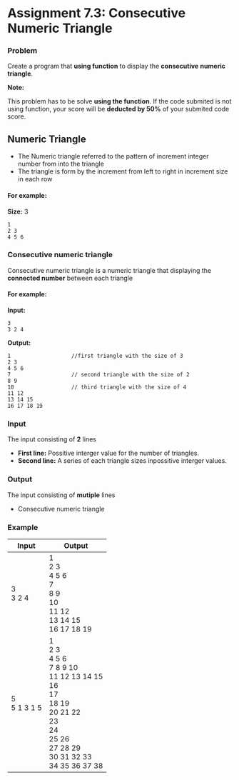 # Assignment 7.3: Consecutive Numeric Triangle

### Problem

Create a program that **using function** to display the **consecutive** **numeric triangle**.

**Note:**

This problem has to be solve **using the function**. If the code submited is not using function, your score will be **deducted by 50%** of your submited code score.

## Numeric Triangle

- The Numeric triangle referred to the pattern of increment integer number from into the triangle
- The triangle is form by the increment from left to right in increment size in each row

#### For example:

**Size:** 3

```
1
2 3
4 5 6
```

### Consecutive numeric triangle

Consecutive numeric triangle is a numeric triangle that displaying the **connected number** between each triangle

#### For example:

**Input:**

```
3
3 2 4
```

**Output:**

```
1                   //first triangle with the size of 3
2 3
4 5 6 
7                   // second triangle with the size of 2
8 9
10                  // third triangle with the size of 4
11 12
13 14 15
16 17 18 19
```

### Input

The input consisting of **2** lines

- **First line:** Possitive interger value for the number of triangles.
- **Second line:** A series of each triangle sizes inpossitive interger values.

### Output

The input consisting of **mutiple** lines

- Consecutive numeric triangle

### Example

| Input            | Output                                                                                                                                                                           |
| ---------------- | -------------------------------------------------------------------------------------------------------------------------------------------------------------------------------- |
| 3<br />3 2 4     | 1<br />2 3<br />4 5 6<br />7<br />8 9<br />10<br />11 12<br />13 14 15<br />16 17 18 19                                                                                          |
| 5<br />5 1 3 1 5 | 1<br />2 3<br />4 5 6<br />7 8 9 10<br />11 12 13 14 15<br />16<br />17<br />18 19<br />20 21 22<br />23<br />24<br />25 26<br />27 28 29 <br />30 31 32 33<br />34 35 36 37 38 |
